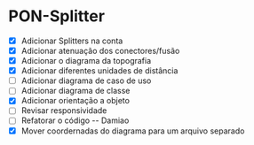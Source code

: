 # PON-Splitter

- [x] Adicionar Splitters na conta
- [x] Adicionar atenuação dos conectores/fusão
- [x] Adicionar o diagrama da topografia
- [x] Adicionar diferentes unidades de distância
- [ ] Adicionar diagrama de caso de uso
- [ ] Adicionar diagrama de classe
- [x] Adicionar orientação a objeto
- [ ] Revisar responsividade
- [ ] Refatorar o código -- Damiao
- [x] Mover coordernadas do diagrama para um arquivo separado
